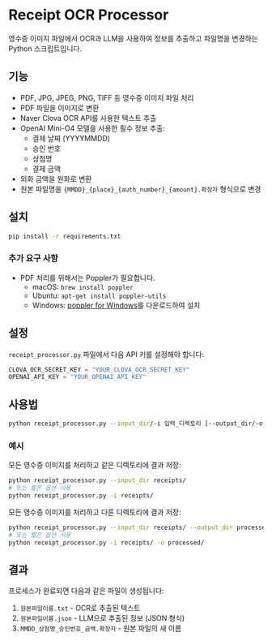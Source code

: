 # Receipt OCR Processor

영수증 이미지 파일에서 OCR과 LLM을 사용하여 정보를 추출하고 파일명을 변경하는 Python 스크립트입니다.

## 기능

- PDF, JPG, JPEG, PNG, TIFF 등 영수증 이미지 파일 처리
- PDF 파일을 이미지로 변환
- Naver Clova OCR API를 사용한 텍스트 추출
- OpenAI Mini-O4 모델을 사용한 필수 정보 추출:
  - 결제 날짜 (YYYYMMDD)
  - 승인 번호
  - 상점명
  - 결제 금액
- 외화 금액을 원화로 변환
- 원본 파일명을 `{MMDD}_{place}_{auth_number}_{amount}.확장자` 형식으로 변경

## 설치

```bash
pip install -r requirements.txt
```

### 추가 요구 사항

- PDF 처리를 위해서는 Poppler가 필요합니다.
  - macOS: `brew install poppler`
  - Ubuntu: `apt-get install poppler-utils`
  - Windows: [poppler for Windows](https://github.com/oschwartz10612/poppler-windows/releases/)를 다운로드하여 설치

## 설정

`receipt_processor.py` 파일에서 다음 API 키를 설정해야 합니다:

```python
CLOVA_OCR_SECRET_KEY = "YOUR_CLOVA_OCR_SECRET_KEY"
OPENAI_API_KEY = "YOUR_OPENAI_API_KEY"
```

## 사용법

```bash
python receipt_processor.py --input_dir/-i 입력_디렉토리 [--output_dir/-o 출력_디렉토리]
```

### 예시

모든 영수증 이미지를 처리하고 같은 디렉토리에 결과 저장:
```bash
python receipt_processor.py --input_dir receipts/
# 또는 짧은 옵션 사용
python receipt_processor.py -i receipts/
```

모든 영수증 이미지를 처리하고 다른 디렉토리에 결과 저장:
```bash
python receipt_processor.py --input_dir receipts/ --output_dir processed/
# 또는 짧은 옵션 사용
python receipt_processor.py -i receipts/ -o processed/
```

## 결과

프로세스가 완료되면 다음과 같은 파일이 생성됩니다:

1. `원본파일이름.txt` - OCR로 추출된 텍스트
2. `원본파일이름.json` - LLM으로 추출된 정보 (JSON 형식)
3. `MMDD_상점명_승인번호_금액.확장자` - 원본 파일의 새 이름